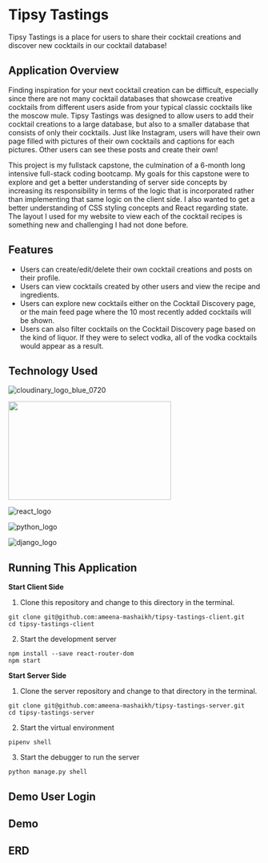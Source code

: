 # Tipsy Tastings

Tipsy Tastings is a place for users to share their cocktail creations and discover new cocktails in our cocktail database!

## Application Overview

Finding inspiration for your next cocktail creation can be difficult, especially since there are not many cocktail databases that showcase creative cocktails from different users aside from your typical classic cocktails like the moscow mule. Tipsy Tastings was designed to allow users to add their cocktail creations to a large database, but also to a smaller database that consists of only their cocktails. Just like Instagram, users will have their own page filled with pictures of their own cocktails and captions for each pictures. Other users can see these posts and create their own!

This project is my fullstack capstone, the culmination of a 6-month long intensive full-stack coding bootcamp. My goals for this capstone were to explore and get a better understanding of server side concepts by increasing its responsibility in terms of the logic that is incorporated rather than implementing that same logic on the client side. I also wanted to get a better understanding of CSS styling concepts and React regarding state. The layout I used for my website to view each of the cocktail recipes is something new and challenging I had not done before.

## Features

- Users can create/edit/delete their own cocktail creations and posts on their profile.
- Users can view cocktails created by other users and view the recipe and ingredients.
- Users can explore new cocktails either on the Cocktail Discovery page, or the main feed page where the 10 most recently added cocktails will be shown.
- Users can also filter cocktails on the Cocktail Discovery page based on the kind of liquor. If they were to select vodka, all of the vodka cocktails would appear as a result.

## Technology Used
![cloudinary_logo_blue_0720](https://user-images.githubusercontent.com/98846407/217888626-aabbae4e-1342-4013-a9af-8168c0a18ef9.png)

<img src = "https://www.pngitem.com/pimgs/m/476-4768356_html-css-javascript-logo-clipart-png-download-html.png" width = "325" height = "197"/> 

![react_logo](https://logos-download.com/wp-content/uploads/2016/09/React_logo_wordmark.png)

![python_logo](https://upload.wikimedia.org/wikipedia/commons/thumb/f/f8/Python_logo_and_wordmark.svg/2560px-Python_logo_and_wordmark.svg.png)

![django_logo](https://image.pngaaa.com/390/4169390-middle.png)

## Running This Application
**Start Client Side**
1. Clone this repository and change to this directory in the terminal.
```
git clone git@github.com:ameena-mashaikh/tipsy-tastings-client.git
cd tipsy-tastings-client
```
2. Start the development server
```
npm install --save react-router-dom
npm start
```

**Start Server Side**
1. Clone the server repository and change to that directory in the terminal.
```
git clone git@github.com:ameena-mashaikh/tipsy-tastings-server.git
cd tipsy-tastings-server
```
2. Start the virtual environment
```
pipenv shell
```
3. Start the debugger to run the server
```
python manage.py shell
```

## Demo User Login

## Demo

## ERD
